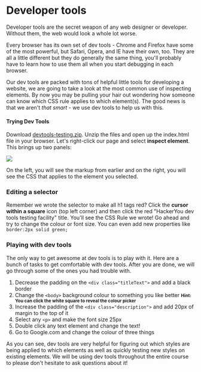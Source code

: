 # Developer tools

Developer tools are the secret weapon of any web designer or developer. Without them, the web would look a whole lot worse. 

Every browser has its own set of dev tools - Chrome and Firefox have some of the most powerful, but Safari, Opera, and IE have their own, too. They are all a little different but they do generally the same thing, you'll probably have to learn how to use them all when you start debugging in each browser. 

Our dev tools are packed with tons of helpful little tools for developing a website, we are going to take a look at the most common use of inspecting elements. By now you may be pulling your hair out wondering how someone can know which CSS rule applies to which element(s). The good news is that we aren't _that smart_ - we use dev tools to help us with this.

#### Trying Dev Tools
Download <a href="https://hychalknotes.s3.amazonaws.com/devtools-testing.zip" download>devtools-testing.zip</a>. Unzip the files and open up the index.html file in your browser.
Let's right-click our page and select **inspect element**. This brings up two panels:

![](https://hychalknotes.s3.amazonaws.com/Screen%20Shot%202016-12-05%20at%204.05.33%20PM.png)

On the left, you will see the markup from earlier and on the right, you will see the CSS that applies to the element you selected.

### Editing a selector
Remember we wrote the selector to make all h1 tags red? Click the **cursor within a square** icon (top left corner) and then click the red "HackerYou dev tools testing facility" title. You'll see the CSS Rule we wrote! Go ahead and try to change the colour or font size. You can even add new properties like `border:2px solid green;`

### Playing with dev tools
The only way to get awesome at dev tools is to play with it. Here are a bunch of tasks to get comfortable with dev tools. After you are done, we will go through some of the ones you had trouble with.

1. Decrease the padding on the `<div class="titleText">` and add a black border
2. Change the `<body>` background colour to something you like better <small>**Hint: You can click the white square to reveal the colour picker**</small>
3. Increase the padding of the `<div class="description">` and add 20px of margin to the top of it
3. Select any `<p>` and make the font size 25px
4. Double click any text element and change the text!
5. Go to Google.com and change the colour of three things

As you can see, dev tools are very helpful for figuring out which styles are being applied to which elements as well as quickly testing new styles on existing elements. We will be using dev tools throughout the entire course to please don't hesitate to ask questions about it!

